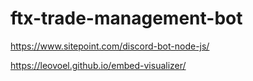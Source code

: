 # ftx-trade-management-bot

https://www.sitepoint.com/discord-bot-node-js/

https://leovoel.github.io/embed-visualizer/
